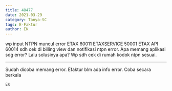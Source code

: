 ```yaml
---
title: 48477
date: 2021-03-29
category: Tanya-SC
tags: E-Faktur
author: EK
---
```


wp input NTPN muncul error ETAX 60011 ETAXSERVICE 50001 ETAX API 60014 sdh cek di billing view dan notifikasi ntpn error. Apa memang aplikasi sdg error? Lalu solusinya apa? Wp sdh cek di rumah kodok ntpn sesuai.

---

Sudah dicoba memang error. Efaktur blm ada info error. Coba secara berkala

`EK`
